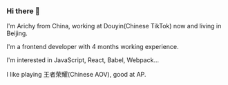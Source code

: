 ### Hi there 👋

I'm Arichy from China, working at Douyin(Chinese TikTok) now and living in Beijing.

I'm a frontend developer with 4 months working experience.

I'm interested in JavaScript, React, Babel, Webpack...

I like playing 王者荣耀(Chinese AOV), good at AP.

<!--
**Arichy/Arichy** is a ✨ _special_ ✨ repository because its `README.md` (this file) appears on your GitHub profile.

Here are some ideas to get you started:

- 🔭 I’m currently working on ...
- 🌱 I’m currently learning ...
- 👯 I’m looking to collaborate on ...
- 🤔 I’m looking for help with ...
- 💬 Ask me about ...
- 📫 How to reach me: ...
- 😄 Pronouns: ...
- ⚡ Fun fact: ...
-->
